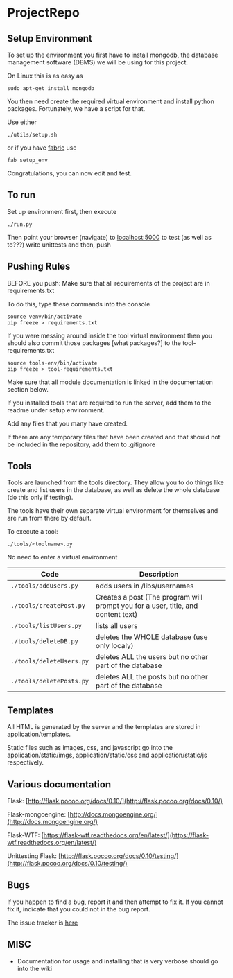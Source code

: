 # ProjectRepo

## Setup Environment
To set up the environment you first have to install mongodb,
the database management software (DBMS) we will be using
for this project.

On Linux this is as easy as
```
sudo apt-get install mongodb
```

You then need create the required virtual environment and install python packages.
Fortunately, we have a script for that.

Use either
```
./utils/setup.sh
```

or if you have [fabric](http://fabfile.org) use
```
fab setup_env
```

Congratulations, you can now edit and test.

## To run

Set up environment first, then execute

```
./run.py
```

Then point your browser (navigate) to [localhost:5000](http://localhost:5000) to test
(as well as to???) write unittests and then, push

## Pushing Rules

BEFORE you push:
Make sure that all requirements of the project are in requirements.txt

To do this, type these commands into the console

```
source venv/bin/activate
pip freeze > requirements.txt
```

If you were messing around inside the tool virtual environment then you should also commit those packages [what packages?] to the tool-requirements.txt
```
source tools-env/bin/activate
pip freeze > tool-requirements.txt
```

Make sure that all module documentation is linked in the documentation section below.

If you installed tools that are required to run the server, add them to the readme under setup environment.

Add any files that you many have created.

If there are any temporary files that have been created and that should not be included in the repository, add them to .gitignore

## Tools

Tools are launched from the tools directory. They allow you to do things like create and list users in the database, as well as delete the whole database (do this only if testing).

The tools have their own separate virtual environment for themselves and are run from there by default.

To execute a tool:

```
./tools/<toolname>.py
```

No need to enter a virtual environment

Code | Description
---- | --------------------------------
`./tools/addUsers.py` | adds users in /libs/usernames
`./tools/createPost.py` | Creates a post (The program will prompt you for a user, title, and content text)
`./tools/listUsers.py` | lists all users
`./tools/deleteDB.py` | deletes the WHOLE database (use only localy)
`./tools/deleteUsers.py` | deletes ALL the users but no other part of the database
`./tools/deletePosts.py` | deletes ALL the posts but no other part of the database

## Templates

All HTML is generated by the server and the templates are stored in application/templates.

Static files such as images, css, and javascript go into the application/static/imgs, application/static/css and application/static/js respectively.

## Various documentation

Flask: [http://flask.pocoo.org/docs/0.10/](http://flask.pocoo.org/docs/0.10/)

Flask-mongoengine: [http://docs.mongoengine.org/](http://docs.mongoengine.org/)

Flask-WTF: [https://flask-wtf.readthedocs.org/en/latest/](https://flask-wtf.readthedocs.org/en/latest/)

Unittesting Flask: [http://flask.pocoo.org/docs/0.10/testing/](http://flask.pocoo.org/docs/0.10/testing/)
## Bugs

If you happen to find a bug, report it and then attempt to fix it. If you cannot fix it, indicate that you could not in the bug report.


The issue tracker is [here](https://github.com/BaySchoolCS2/ProjectRepo/issues/new)


## MISC

 - Documentation for usage and installing that is very verbose should go into the wiki
